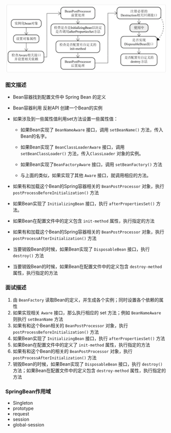 ![](.\images\springbean生命周期.png)

### 图文描述

- Bean容器找到配置文件中 Spring Bean 的定义

- Bean容器利用 反射API 创建一个Bean的实例

- 如果涉及到一些属性值利用set方法设置一些属性值：

  - 如果Bean实现了 `BeanNameAware` 接口，调用 `setBeanName()` 方法，传入Bean的名字。

  - 如果Bean实现了 `BeanClassLoaderAware` 接口，调用 `setBeanClassLoader()` 方法，传入`ClassLoader` 对象的实例。

  - 如果Bean实现了`BeanFactoryAware` 接口，调用 `setBeanFactory()` 方法

  - 与上面的类似，如果实现了其他 `Aware` 接口，就调用相应的方法。

- 如果有和加载这个Bean的Spring容器相关的 `BeanPostProcessor` 对象，执行`postProcessBeforeInitialization()` 方法

- 如果Bean实现了 `InitializingBean` 接口，执行 `afterPropertiesSet()` 方法。

- 如果Bean在配置文件中的定义包含 `init-method` 属性，执行指定的方法

- 如果有和加载这个Bean的Spring容器相关的 `BeanPostProcessor` 对象，执行`postProcessAfterInitialization()` 方法

- 当要销毁Bean的时候，如果Bean实现了 `DisposableBean` 接口，执行 `destroy()` 方法

- 当要销毁Bean的时候，如果Bean在配置文件中的定义包含 `destroy-method` 属性，执行指定的方法



### 面试描述

1. 由 `BeanFactory` 读取Bean的定义，并生成各个实例；同时设置各个依赖的属性
2. 如果实现相关 `Aware` 接口，那么执行相应的 set 方法；例如 `BeanNameAware` 则执行 `setBeanName` 方法
3. 如果有和这个Bean相关的 `BeanPostProcessor` 对象，执行`postProcessBeforeInitialization()` 方法
4. 如果Bean实现了 `InitializingBean` 接口，执行 `afterPropertiesSet()` 方法
5. 如果Bean在配置文件中的定义了 `init-method` 属性，执行指定的方法
6. 如果有和这个Bean的相关的 `BeanPostProcessor` 对象，执行`postProcessAfterInitialization()` 方法
7. 销毁Bean的时候，如果Bean实现了 `DisposableBean` 接口，执行 `destroy()` 方法；如果Bean在配置文件中的定义包含 `destroy-method` 属性，执行指定的方法



### SpringBean作用域

- Singleton
- prototype
- request
- session
- global-session